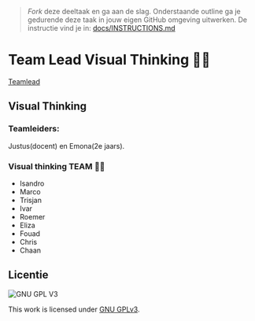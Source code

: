 > _Fork_ deze deeltaak en ga aan de slag. 
Onderstaande outline ga je gedurende deze taak in jouw eigen GitHub omgeving uitwerken. 
De instructie vind je in: [docs/INSTRUCTIONS.md](docs/INSTRUCTIONS.md)

# Team Lead Visual Thinking 👀💭
[Teamlead](https://github.com/EmonaSantiago/lose-your-head-team-lead/wiki)
## Visual Thinking
### Teamleiders: 
Justus(docent) en Emona(2e jaars).

### Visual thinking TEAM 🤜🤛
- Isandro
- Marco
- Trisjan
- Ivar
- Roemer 
- Eliza 
- Fouad 
- Chris
- Chaan




## Licentie

![GNU GPL V3](https://www.gnu.org/graphics/gplv3-127x51.png)

This work is licensed under [GNU GPLv3](./LICENSE).
